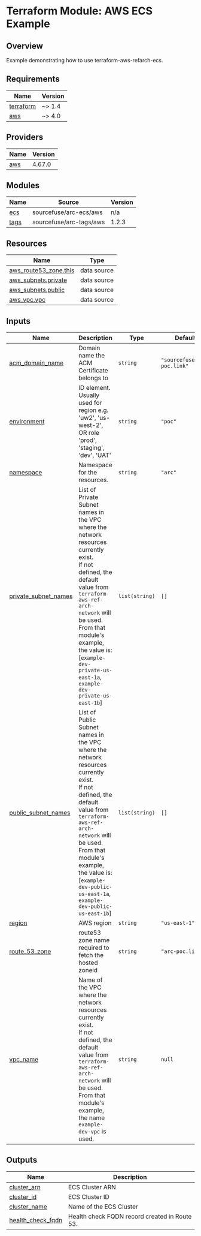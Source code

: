 # Terraform Module: AWS ECS Example

## Overview

Example demonstrating how to use terraform-aws-refarch-ecs.


<!-- BEGINNING OF PRE-COMMIT-TERRAFORM DOCS HOOK -->
## Requirements

| Name | Version |
|------|---------|
| <a name="requirement_terraform"></a> [terraform](#requirement\_terraform) | ~> 1.4 |
| <a name="requirement_aws"></a> [aws](#requirement\_aws) | ~> 4.0 |

## Providers

| Name | Version |
|------|---------|
| <a name="provider_aws"></a> [aws](#provider\_aws) | 4.67.0 |

## Modules

| Name | Source | Version |
|------|--------|---------|
| <a name="module_ecs"></a> [ecs](#module\_ecs) | sourcefuse/arc-ecs/aws | n/a |
| <a name="module_tags"></a> [tags](#module\_tags) | sourcefuse/arc-tags/aws | 1.2.3 |

## Resources

| Name | Type |
|------|------|
| [aws_route53_zone.this](https://registry.terraform.io/providers/hashicorp/aws/latest/docs/data-sources/route53_zone) | data source |
| [aws_subnets.private](https://registry.terraform.io/providers/hashicorp/aws/latest/docs/data-sources/subnets) | data source |
| [aws_subnets.public](https://registry.terraform.io/providers/hashicorp/aws/latest/docs/data-sources/subnets) | data source |
| [aws_vpc.vpc](https://registry.terraform.io/providers/hashicorp/aws/latest/docs/data-sources/vpc) | data source |

## Inputs

| Name | Description | Type | Default | Required |
|------|-------------|------|---------|:--------:|
| <a name="input_acm_domain_name"></a> [acm\_domain\_name](#input\_acm\_domain\_name) | Domain name the ACM Certificate belongs to | `string` | `"sourcefuse.arc-poc.link"` | no |
| <a name="input_environment"></a> [environment](#input\_environment) | ID element. Usually used for region e.g. 'uw2', 'us-west-2', OR role 'prod', 'staging', 'dev', 'UAT' | `string` | `"poc"` | no |
| <a name="input_namespace"></a> [namespace](#input\_namespace) | Namespace for the resources. | `string` | `"arc"` | no |
| <a name="input_private_subnet_names"></a> [private\_subnet\_names](#input\_private\_subnet\_names) | List of Private Subnet names in the VPC where the network resources currently exist.<br>If not defined, the default value from `terraform-aws-ref-arch-network` will be used.<br>From that module's example, the value is: [`example-dev-private-us-east-1a`, `example-dev-private-us-east-1b`] | `list(string)` | `[]` | no |
| <a name="input_public_subnet_names"></a> [public\_subnet\_names](#input\_public\_subnet\_names) | List of Public Subnet names in the VPC where the network resources currently exist.<br>If not defined, the default value from `terraform-aws-ref-arch-network` will be used.<br>From that module's example, the value is: [`example-dev-public-us-east-1a`, `example-dev-public-us-east-1b`] | `list(string)` | `[]` | no |
| <a name="input_region"></a> [region](#input\_region) | AWS region | `string` | `"us-east-1"` | no |
| <a name="input_route_53_zone"></a> [route\_53\_zone](#input\_route\_53\_zone) | route53 zone name required to fetch the hosted zoneid | `string` | `"arc-poc.link"` | no |
| <a name="input_vpc_name"></a> [vpc\_name](#input\_vpc\_name) | Name of the VPC where the network resources currently exist.<br>If not defined, the default value from `terraform-aws-ref-arch-network` will be used.<br>From that module's example, the name `example-dev-vpc` is used. | `string` | `null` | no |

## Outputs

| Name | Description |
|------|-------------|
| <a name="output_cluster_arn"></a> [cluster\_arn](#output\_cluster\_arn) | ECS Cluster ARN |
| <a name="output_cluster_id"></a> [cluster\_id](#output\_cluster\_id) | ECS Cluster ID |
| <a name="output_cluster_name"></a> [cluster\_name](#output\_cluster\_name) | Name of the ECS Cluster |
| <a name="output_health_check_fqdn"></a> [health\_check\_fqdn](#output\_health\_check\_fqdn) | Health check FQDN record created in Route 53. |
<!-- END OF PRE-COMMIT-TERRAFORM DOCS HOOK -->
